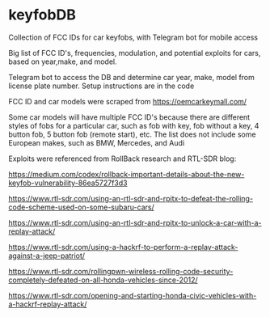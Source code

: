 # keyfobDB
Collection of FCC IDs for car keyfobs, with Telegram bot for mobile access

Big list of FCC ID's, frequencies, modulation, and potential exploits for cars, based on year,make, and model.

Telegram bot to access the DB and determine car year, make, model from license plate number. Setup instructions are in the code

FCC ID and car models were scraped from https://oemcarkeymall.com/

Some car models will have multiple FCC ID's because there are different styles of fobs for a particular car, such as fob with key, fob without a key, 4 button fob, 5 button fob (remote start), etc. The list does not include some European makes, such as BMW, Mercedes, and Audi

Exploits were referenced from RollBack research and RTL-SDR blog:

https://medium.com/codex/rollback-important-details-about-the-new-keyfob-vulnerability-86ea5727f3d3

https://www.rtl-sdr.com/using-an-rtl-sdr-and-rpitx-to-defeat-the-rolling-code-scheme-used-on-some-subaru-cars/

https://www.rtl-sdr.com/using-an-rtl-sdr-and-rpitx-to-unlock-a-car-with-a-replay-attack/

https://www.rtl-sdr.com/using-a-hackrf-to-perform-a-replay-attack-against-a-jeep-patriot/

https://www.rtl-sdr.com/rollingpwn-wireless-rolling-code-security-completely-defeated-on-all-honda-vehicles-since-2012/

https://www.rtl-sdr.com/opening-and-starting-honda-civic-vehicles-with-a-hackrf-replay-attack/
